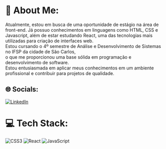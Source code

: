 # 💫 About Me:
Atualmente, estou em busca de uma oportunidade de estágio na área de front-end. Já possuo conhecimentos em linguagens como HTML, CSS e Javascript, além de estar estudando React, uma das tecnologias mais utilizadas para criação de interfaces web. <br>Estou cursando o 4º semestre de Análise e Desenvolvimento de Sistemas no IFSP da cidade de São Carlos, <br>o que me proporcionou uma base sólida em programação e desenvolvimento de software. <br>Estou entusiasmada em aplicar meus conhecimentos em um ambiente profissional e contribuir para projetos de qualidade.


## 🌐 Socials:
[![LinkedIn](https://img.shields.io/badge/LinkedIn-%230077B5.svg?logo=linkedin&logoColor=white)](https://linkedin.com/in/noah-rissatti) 

# 💻 Tech Stack:
![CSS3](https://img.shields.io/badge/css3-%231572B6.svg?style=flat&logo=css3&logoColor=white) ![React](https://img.shields.io/badge/react-%2320232a.svg?style=flat&logo=react&logoColor=%2361DAFB) ![JavaScript](https://img.shields.io/badge/javascript-%23323330.svg?style=flat&logo=javascript&logoColor=%23F7DF1E)

<!-- Proudly created with GPRM ( https://gprm.itsvg.in ) -->
